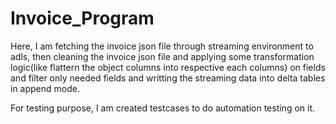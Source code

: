 # Invoice_Program

Here, I am fetching the invoice json file through streaming environment to adls, then cleaning the invoice json file and 
applying some transformation logic(like flattern the object columns into respective each columns) on fields and
filter only needed fields and writting the streaming data into delta tables in append mode.

For testing purpose, I am created testcases to do automation testing on it.